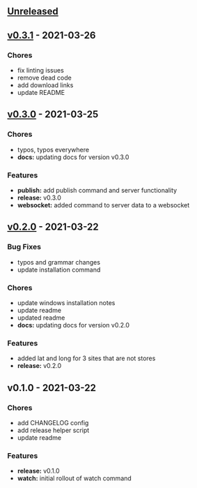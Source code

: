 <a name="unreleased"></a>
## [Unreleased]


<a name="v0.3.1"></a>
## [v0.3.1] - 2021-03-26
### Chores
- fix linting issues
- remove dead code
- add download links
- update README


<a name="v0.3.0"></a>
## [v0.3.0] - 2021-03-25
### Chores
- typos, typos everywhere
- **docs:** updating docs for version v0.3.0

### Features
- **publish:** add publish command and server functionality
- **release:** v0.3.0
- **websocket:** added command to server data to a websocket


<a name="v0.2.0"></a>
## [v0.2.0] - 2021-03-22
### Bug Fixes
- typos and grammar changes
- update installation command

### Chores
- update windows installation notes
- update readme
- updated readme
- **docs:** updating docs for version v0.2.0

### Features
- added lat and long for 3 sites that are not stores
- **release:** v0.2.0


<a name="v0.1.0"></a>
## v0.1.0 - 2021-03-22
### Chores
- add CHANGELOG config
- add release helper script
- update readme

### Features
- **release:** v0.1.0
- **watch:** initial rollout of watch command


[Unreleased]: https://github.com/clok/hev-cli/compare/v0.3.1...HEAD
[v0.3.1]: https://github.com/clok/hev-cli/compare/v0.3.0...v0.3.1
[v0.3.0]: https://github.com/clok/hev-cli/compare/v0.2.0...v0.3.0
[v0.2.0]: https://github.com/clok/hev-cli/compare/v0.1.0...v0.2.0
